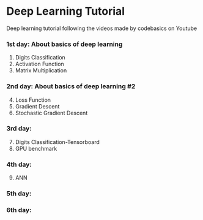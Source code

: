 # Deep Learning Tutorial
Deep learning tutorial following the videos made by codebasics on Youtube

### 1st day: About basics of deep learning
1. Digits Classification
2. Activation Function
3. Matrix Multiplication

### 2nd day: About basics of deep learning #2
4. Loss Function
5. Gradient Descent
6. Stochastic Gradient Descent 

### 3rd day: 
7. Digits Classification-Tensorboard
8. GPU benchmark

### 4th day: 
9. ANN

### 5th day: 

### 6th day:
